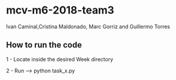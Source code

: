 # mcv-m6-2018-team3

Ivan Caminal,Cristina Maldonado, Marc Gorriz and Guillermo Torres


## How to run the code

1 - Locate inside the desired Week directory

2 - Run --> python task_x.py
